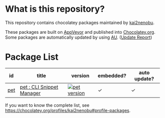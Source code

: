 # What is this repository?

This repository contains chocolatey packages maintained by [kai2nenobu](https://chocolatey.org/profiles/kai2nenobu).

These packages are built on [AppVeyor](https://www.appveyor.com/) and published into [Chocolatey.org](https://chocolatey.org/).
Some packages are automatically updated by using [AU](https://github.com/majkinetor/au). ([Update Report](https://gist.github.com/kai2nenobu/bcca7b715c28d0fad4e2364eb5340438))

# Package List

| id         | title                                                        | version                                    | embedded? | auto update? |
|------------|--------------------------------------------------------------|--------------------------------------------|-----------|--------------|
| [pet](pet) | [pet : CLI Snippet Manager](https://github.com/knqyf263/pet) | [![pet version][pet_version]][pet_package] | ✓         | ✓            |

[pet_version]: https://img.shields.io/chocolatey/v/pet.svg
[pet_package]: https://chocolatey.org/packages/pet

If you want to know the complete list, see <https://chocolatey.org/profiles/kai2nenobu#profile-packages>.
